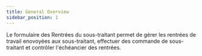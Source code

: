 ```yaml
---
title: General Overview
sidebar_position: 1
---
```


Le formulaire des Rentrées du sous-traitant permet de gérer les rentrées de travail enovoyées aux sous-traitant, effectuer des commande de sous-traitant et contrôler l'échéancier des rentrées.






